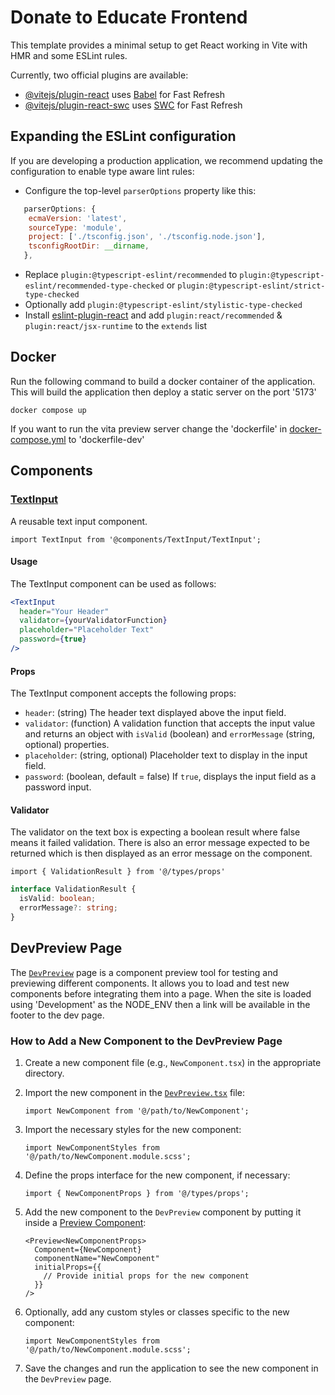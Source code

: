# Donate to Educate Frontend

This template provides a minimal setup to get React working in Vite with HMR and some ESLint rules.

Currently, two official plugins are available:

- [@vitejs/plugin-react][1] uses [Babel][2] for Fast Refresh
- [@vitejs/plugin-react-swc][3] uses [SWC][4] for Fast Refresh

## Expanding the ESLint configuration

If you are developing a production application, we recommend updating the configuration to enable type aware lint rules:

- Configure the top-level `parserOptions` property like this:

```js
   parserOptions: {
    ecmaVersion: 'latest',
    sourceType: 'module',
    project: ['./tsconfig.json', './tsconfig.node.json'],
    tsconfigRootDir: __dirname,
   },
```

- Replace `plugin:@typescript-eslint/recommended` to `plugin:@typescript-eslint/recommended-type-checked` or `plugin:@typescript-eslint/strict-type-checked`
- Optionally add `plugin:@typescript-eslint/stylistic-type-checked`
- Install [eslint-plugin-react][5] and add `plugin:react/recommended` & `plugin:react/jsx-runtime` to the `extends` list

## Docker

Run the following command to build a docker container of the application. This will build the application then deploy a static server on the port '5173'

```cli
docker compose up
```

If you want to run the vita preview server change the 'dockerfile' in [docker-compose.yml][6] to 'dockerfile-dev'

## Components

### [TextInput][7]

A reusable text input component.

```tsx
import TextInput from '@components/TextInput/TextInput';
```

#### Usage

The TextInput component can be used as follows:

```jsx
<TextInput 
  header="Your Header"
  validator={yourValidatorFunction}
  placeholder="Placeholder Text"
  password={true}
/>
```

#### Props

The TextInput component accepts the following props:

- `header`: (string) The header text displayed above the input field.
- `validator`: (function) A validation function that accepts the input value and returns an object with `isValid` (boolean) and `errorMessage` (string, optional) properties.
- `placeholder`: (string, optional) Placeholder text to display in the input field.
- `password`: (boolean, default = false) If `true`, displays the input field as a password input.

#### Validator

The validator on the text box is expecting a boolean result where false means it failed validation. There is also an error message expected to be returned which is then displayed as an error message on the component.

```tsx
import { ValidationResult } from '@/types/props'
```

```ts
interface ValidationResult {
  isValid: boolean;
  errorMessage?: string;
}
```

## DevPreview Page

The [`DevPreview`][8] page is a component preview tool for testing and previewing different components. It allows you to load and test new components before integrating them into a page. When the site is loaded using 'Development' as the NODE_ENV then a link will be available in the footer to the dev page.

### How to Add a New Component to the DevPreview Page

1. Create a new component file (e.g., `NewComponent.tsx`) in the appropriate directory.

2. Import the new component in the [`DevPreview.tsx`][8] file:

    ```tsx
    import NewComponent from '@/path/to/NewComponent';
    ```

3. Import the necessary styles for the new component:

    ```tsx
    import NewComponentStyles from '@/path/to/NewComponent.module.scss';
    ```

4. Define the props interface for the new component, if necessary:

    ```tsx
    import { NewComponentProps } from '@/types/props';
    ```

5. Add the new component to the `DevPreview` component by putting it inside a [Preview Component][9]:

    ```tsx
    <Preview<NewComponentProps>
      Component={NewComponent}
      componentName="NewComponent"
      initialProps={{
        // Provide initial props for the new component
      }}
    />
    ```

6. Optionally, add any custom styles or classes specific to the new component:

    ```tsx
    import NewComponentStyles from '@/path/to/NewComponent.module.scss';
    ```

7. Save the changes and run the application to see the new component in the `DevPreview` page.

[1]: https://github.com/vitejs/vite-plugin-react/blob/main/packages/plugin-react/README.md
[2]: https://babeljs.io/
[3]: https://github.com/vitejs/vite-plugin-react-swc
[4]: https://swc.rs/
[5]: https://github.com/jsx-eslint/eslint-plugin-react
[6]: ./docker-compose.yml
[7]: ./src/components//TextInput/TextInput.tsx
[8]: ./src/pages/DevPreview/DevPreview.tsx
[9]: ./src/components/DevPreview/Preview.tsx